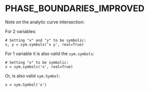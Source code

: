# PHASE_BOUNDARIES_IMPROVED

Note on the analytic curve intersection:

For 2 variables:

```
# Setting "x" and "y" to be symbolic:
x, y = sym.symbols('x y', real=True)
```

For 1 variable it is also valid the `sym.symbols`:

```
# Setting "x" to be symbolic:
x = sym.symbols('x', real=True)
```

Or, is also valid `sym.Symbol`:

```
x = sym.Symbol('x')
```
